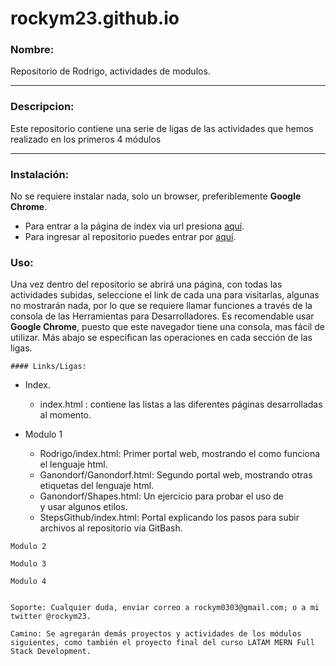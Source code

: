 # rockym23.github.io


###    Nombre:
Repositorio de Rodrigo, actividades de modulos.

***

###    Descripcion:

Este repositorio contiene una serie de ligas de las actividades que hemos realizado en los primeros 4 módulos

***

###  Instalación: 

No se requiere instalar nada, solo un browser, preferiblemente **Google Chrome**.
- Para entrar a la página de index via url presiona [aquí](https://rockym23.github.io/).
- Para ingresar al repositorio puedes entrar por [aquí](https://github.com/Rockym23/rockym23.github.io).


 ### Uso: 
 
 Una vez dentro del repositorio se abrirá una página, con todas las actividades subidas, seleccione el link de cada una para visitarlas, algunas no mostrarán nada, por lo que se requiere llamar funciones a través de la consola de las Herramientas para Desarrolladores. Es recomendable usar **Google Chrome**, puesto que este navegador tiene una consola, mas fácil de utilizar. Más abajo se especifican las operaciones en cada sección de las ligas.

    #### Links/Ligas:
    
   - Index.
        - index.html : contiene las listas a las diferentes páginas desarrolladas al momento. 
    
   - Modulo 1

        - Rodrigo/index.html: Primer portal web, mostrando el como funciona el lenguaje html.
        - Ganondorf/Ganondorf.html: Segundo portal web, mostrando otras etiquetas del lenguaje html.
        - Ganondorf/Shapes.html: Un ejercicio para probar el uso de <div> y usar algunos etilos.
        - StepsGithub/index.html: Portal explicando los pasos para subir archivos al repositorio via GitBash.
        
      
    Modulo 2
    
    Modulo 3
    
    Modulo 4


    Soporte: Cualquier duda, enviar correo a rockym0303@gmail.com; o a mi twitter @rockym23.

    Camino: Se agregarán demás proyectos y actividades de los módulos siguientes, como también el proyecto final del curso LATAM MERN Full Stack Development.
